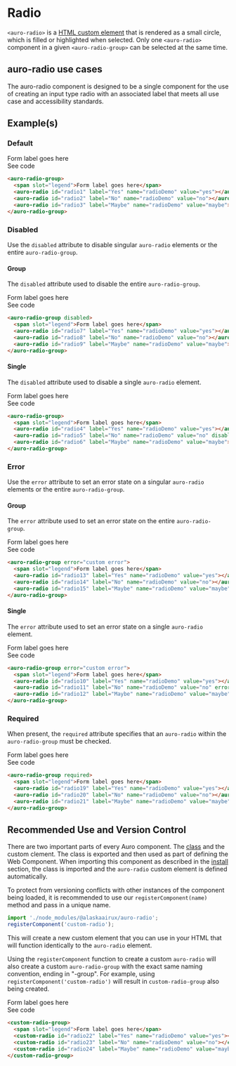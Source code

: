 <!--
The demo.md file is a compiled document. No edits should be made directly to this file.
README.md is created by running `npm run build:docs`.
This file is generated based on a template fetched from `./docs/partials/demo.md`
-->

# Radio

<!-- AURO-GENERATED-CONTENT:START (FILE:src=./description.md) -->
<!-- The below content is automatically added from ./description.md -->
`<auro-radio>` is a [HTML custom element](https://developer.mozilla.org/en-US/docs/Web/Web_Components/Using_custom_elements) that is rendered as a small circle, which is filled or highlighted when selected. Only one `<auro-radio>` component in a given `<auro-radio-group>` can be selected at the same time.
<!-- AURO-GENERATED-CONTENT:END -->

## auro-radio use cases

<!-- AURO-GENERATED-CONTENT:START (FILE:src=./useCases.md) -->
<!-- The below content is automatically added from ./useCases.md -->
The auro-radio component is designed to be a single component for the use of creating an input type radio with an associated label that meets all use case and accessibility standards.
<!-- AURO-GENERATED-CONTENT:END -->

## Example(s)

### Default

<div class="exampleWrapper">
  <!-- AURO-GENERATED-CONTENT:START (FILE:src=./../../apiExamples/basic.html) -->
  <!-- The below content is automatically added from ./../../apiExamples/basic.html -->
  <auro-radio-group>
    <span slot="legend">Form label goes here</span>
    <auro-radio id="radio1" label="Yes" name="radioDemo" value="yes"></auro-radio>
    <auro-radio id="radio2" label="No" name="radioDemo" value="no"></auro-radio>
    <auro-radio id="radio3" label="Maybe" name="radioDemo" value="maybe"></auro-radio>
  </auro-radio-group>
  <!-- AURO-GENERATED-CONTENT:END -->
</div>
<auro-accordion lowProfile justifyRight>
  <span slot="trigger">See code</span>
<!-- AURO-GENERATED-CONTENT:START (CODE:src=./../../apiExamples/basic.html) -->
<!-- The below code snippet is automatically added from ./../../apiExamples/basic.html -->

```html
<auro-radio-group>
  <span slot="legend">Form label goes here</span>
  <auro-radio id="radio1" label="Yes" name="radioDemo" value="yes"></auro-radio>
  <auro-radio id="radio2" label="No" name="radioDemo" value="no"></auro-radio>
  <auro-radio id="radio3" label="Maybe" name="radioDemo" value="maybe"></auro-radio>
</auro-radio-group>
```
<!-- AURO-GENERATED-CONTENT:END -->
</auro-accordion>

### Disabled

Use the `disabled` attribute to disable singular `auro-radio` elements or the entire `auro-radio-group`.

#### Group

The `disabled` attribute used to disable the entire `auro-radio-group`.

<div class="exampleWrapper">
  <!-- AURO-GENERATED-CONTENT:START (FILE:src=./../../apiExamples/disabledGroup.html) -->
  <!-- The below content is automatically added from ./../../apiExamples/disabledGroup.html -->
  <auro-radio-group disabled>
    <span slot="legend">Form label goes here</span>
    <auro-radio id="radio7" label="Yes" name="radioDemo" value="yes"></auro-radio>
    <auro-radio id="radio8" label="No" name="radioDemo" value="no"></auro-radio>
    <auro-radio id="radio9" label="Maybe" name="radioDemo" value="maybe"></auro-radio>
  </auro-radio-group>
  <!-- AURO-GENERATED-CONTENT:END -->
</div>
<auro-accordion lowProfile justifyRight>
  <span slot="trigger">See code</span>
<!-- AURO-GENERATED-CONTENT:START (CODE:src=./../../apiExamples/disabledGroup.html) -->
<!-- The below code snippet is automatically added from ./../../apiExamples/disabledGroup.html -->

```html
<auro-radio-group disabled>
  <span slot="legend">Form label goes here</span>
  <auro-radio id="radio7" label="Yes" name="radioDemo" value="yes"></auro-radio>
  <auro-radio id="radio8" label="No" name="radioDemo" value="no"></auro-radio>
  <auro-radio id="radio9" label="Maybe" name="radioDemo" value="maybe"></auro-radio>
</auro-radio-group>
```
<!-- AURO-GENERATED-CONTENT:END -->
</auro-accordion>

#### Single

The `disabled` attribute used to disable a single `auro-radio` element.

<div class="exampleWrapper">
  <!-- AURO-GENERATED-CONTENT:START (FILE:src=./../../apiExamples/disabled.html) -->
  <!-- The below content is automatically added from ./../../apiExamples/disabled.html -->
  <auro-radio-group>
    <span slot="legend">Form label goes here</span>
    <auro-radio id="radio4" label="Yes" name="radioDemo" value="yes"></auro-radio>
    <auro-radio id="radio5" label="No" name="radioDemo" value="no" disabled></auro-radio>
    <auro-radio id="radio6" label="Maybe" name="radioDemo" value="maybe"></auro-radio>
  </auro-radio-group>
  <!-- AURO-GENERATED-CONTENT:END -->
</div>
<auro-accordion lowProfile justifyRight>
  <span slot="trigger">See code</span>
<!-- AURO-GENERATED-CONTENT:START (CODE:src=./../../apiExamples/disabled.html) -->
<!-- The below code snippet is automatically added from ./../../apiExamples/disabled.html -->

```html
<auro-radio-group>
  <span slot="legend">Form label goes here</span>
  <auro-radio id="radio4" label="Yes" name="radioDemo" value="yes"></auro-radio>
  <auro-radio id="radio5" label="No" name="radioDemo" value="no" disabled></auro-radio>
  <auro-radio id="radio6" label="Maybe" name="radioDemo" value="maybe"></auro-radio>
</auro-radio-group>
```
<!-- AURO-GENERATED-CONTENT:END -->
</auro-accordion>

### Error

Use the `error` attribute to set an error state on a singular `auro-radio` elements or the entire `auro-radio-group`.

#### Group

The `error` attribute used to set an error state on the entire `auro-radio-group`.

<div class="exampleWrapper">
  <!-- AURO-GENERATED-CONTENT:START (FILE:src=./../../apiExamples/errorGroup.html) -->
  <!-- The below content is automatically added from ./../../apiExamples/errorGroup.html -->
  <auro-radio-group error="custom error">
    <span slot="legend">Form label goes here</span>
    <auro-radio id="radio13" label="Yes" name="radioDemo" value="yes"></auro-radio>
    <auro-radio id="radio14" label="No" name="radioDemo" value="no"></auro-radio>
    <auro-radio id="radio15" label="Maybe" name="radioDemo" value="maybe"></auro-radio>
  </auro-radio-group>
  <!-- AURO-GENERATED-CONTENT:END -->
</div>
<auro-accordion lowProfile justifyRight>
  <span slot="trigger">See code</span>
<!-- AURO-GENERATED-CONTENT:START (CODE:src=./../../apiExamples/errorGroup.html) -->
<!-- The below code snippet is automatically added from ./../../apiExamples/errorGroup.html -->

```html
<auro-radio-group error="custom error">
  <span slot="legend">Form label goes here</span>
  <auro-radio id="radio13" label="Yes" name="radioDemo" value="yes"></auro-radio>
  <auro-radio id="radio14" label="No" name="radioDemo" value="no"></auro-radio>
  <auro-radio id="radio15" label="Maybe" name="radioDemo" value="maybe"></auro-radio>
</auro-radio-group>
```
<!-- AURO-GENERATED-CONTENT:END -->
</auro-accordion>

#### Single 

The `error` attribute used to set an error state on a single `auro-radio` element.

<div class="exampleWrapper">
  <!-- AURO-GENERATED-CONTENT:START (FILE:src=./../../apiExamples/error.html) -->
  <!-- The below content is automatically added from ./../../apiExamples/error.html -->
  <auro-radio-group error="custom error">
    <span slot="legend">Form label goes here</span>
    <auro-radio id="radio10" label="Yes" name="radioDemo" value="yes"></auro-radio>
    <auro-radio id="radio11" label="No" name="radioDemo" value="no" error></auro-radio>
    <auro-radio id="radio12" label="Maybe" name="radioDemo" value="maybe"></auro-radio>
  </auro-radio-group>
  <!-- AURO-GENERATED-CONTENT:END -->
</div>
<auro-accordion lowProfile justifyRight>
  <span slot="trigger">See code</span>
<!-- AURO-GENERATED-CONTENT:START (CODE:src=./../../apiExamples/error.html) -->
<!-- The below code snippet is automatically added from ./../../apiExamples/error.html -->

```html
<auro-radio-group error="custom error">
  <span slot="legend">Form label goes here</span>
  <auro-radio id="radio10" label="Yes" name="radioDemo" value="yes"></auro-radio>
  <auro-radio id="radio11" label="No" name="radioDemo" value="no" error></auro-radio>
  <auro-radio id="radio12" label="Maybe" name="radioDemo" value="maybe"></auro-radio>
</auro-radio-group>
```
<!-- AURO-GENERATED-CONTENT:END -->
</auro-accordion>

### Required

When present, the `required` attribute specifies that an `auro-radio` within the `auro-radio-group` must be checked.

<div class="exampleWrapper">
  <!-- AURO-GENERATED-CONTENT:START (FILE:src=./../../apiExamples/required.html) -->
  <!-- The below content is automatically added from ./../../apiExamples/required.html -->
  <auro-radio-group required>
    <span slot="legend">Form label goes here</span>
    <auro-radio id="radio19" label="Yes" name="radioDemo" value="yes"></auro-radio>
    <auro-radio id="radio20" label="No" name="radioDemo" value="no"></auro-radio>
    <auro-radio id="radio21" label="Maybe" name="radioDemo" value="maybe"></auro-radio>
  </auro-radio-group>
  <!-- AURO-GENERATED-CONTENT:END -->
</div>
<auro-accordion lowProfile justifyRight>
  <span slot="trigger">See code</span>
<!-- AURO-GENERATED-CONTENT:START (CODE:src=./../../apiExamples/required.html) -->
<!-- The below code snippet is automatically added from ./../../apiExamples/required.html -->

```html
<auro-radio-group required>
  <span slot="legend">Form label goes here</span>
  <auro-radio id="radio19" label="Yes" name="radioDemo" value="yes"></auro-radio>
  <auro-radio id="radio20" label="No" name="radioDemo" value="no"></auro-radio>
  <auro-radio id="radio21" label="Maybe" name="radioDemo" value="maybe"></auro-radio>
</auro-radio-group>
```
<!-- AURO-GENERATED-CONTENT:END -->
</auro-accordion>

## Recommended Use and Version Control

There are two important parts of every Auro component. The <a href="https://developer.mozilla.org/en-US/docs/Web/JavaScript/Reference/Classes">class</a> and the custom clement. The class is exported and then used as part of defining the Web Component. When importing this component as described in the <a href="#install">install</a> section, the class is imported and the `auro-radio` custom element is defined automatically.

To protect from versioning conflicts with other instances of the component being loaded, it is recommended to use our `registerComponent(name)` method and pass in a unique name.

```js
import './node_modules/@alaskaairux/auro-radio';
registerComponent('custom-radio');
```

This will create a new custom element that you can use in your HTML that will function identically to the `auro-radio` element.

Using the `registerComponent` function to create a custom `auro-radio` will also create a custom `auro-radio-group` with the exact same naming convention, ending in "-group". For example, using `registerComponent('custom-radio')` will result in `custom-radio-group` also being created.

<div class="exampleWrapper">
  <!-- AURO-GENERATED-CONTENT:START (FILE:src=./../../apiExamples/customRadio.html) -->
  <!-- The below content is automatically added from ./../../apiExamples/customRadio.html -->
  <custom-radio-group>
    <span slot="legend">Form label goes here</span>
    <custom-radio id="radio22" label="Yes" name="radioDemo" value="yes"></custom-radio>
    <custom-radio id="radio23" label="No" name="radioDemo" value="no"></custom-radio>
    <custom-radio id="radio24" label="Maybe" name="radioDemo" value="maybe"></custom-radio>
  </custom-radio-group>
  <!-- AURO-GENERATED-CONTENT:END -->
</div>
<auro-accordion lowProfile justifyRight>
  <span slot="trigger">See code</span>
<!-- AURO-GENERATED-CONTENT:START (CODE:src=./../../apiExamples/customRadio.html) -->
<!-- The below code snippet is automatically added from ./../../apiExamples/customRadio.html -->

```html
<custom-radio-group>
  <span slot="legend">Form label goes here</span>
  <custom-radio id="radio22" label="Yes" name="radioDemo" value="yes"></custom-radio>
  <custom-radio id="radio23" label="No" name="radioDemo" value="no"></custom-radio>
  <custom-radio id="radio24" label="Maybe" name="radioDemo" value="maybe"></custom-radio>
</custom-radio-group>
```
<!-- AURO-GENERATED-CONTENT:END -->
</auro-accordion>
